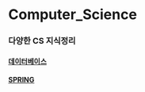 # Computer_Science

### 다양한 CS 지식정리

#### [데이터베이스](https://github.com/byeunsungjae/Computer_Science/tree/main/%EB%8D%B0%EC%9D%B4%ED%84%B0%EB%B2%A0%EC%9D%B4%EC%8A%A4)
#### [SPRING](https://github.com/byeunsungjae/Computer_Science/tree/main/Spring)
